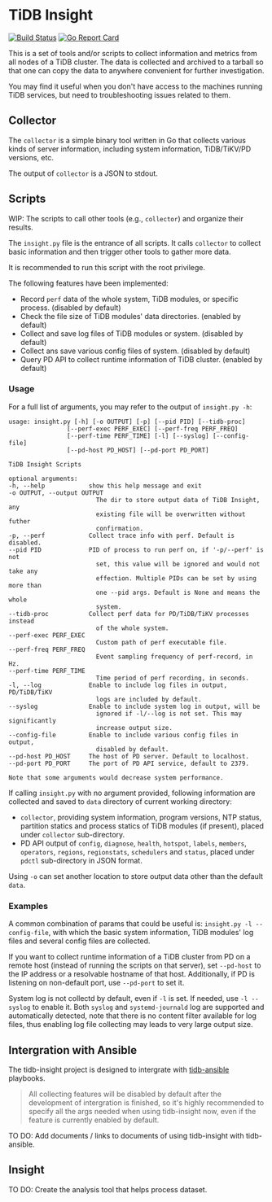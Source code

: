 # TiDB Insight

[![Build Status](https://travis-ci.org/pingcap/tidb-insight.svg?branch=master)](https://travis-ci.org/pingcap/tidb-insight)
[![Go Report Card](https://goreportcard.com/badge/github.com/pingcap/tidb-insight)](https://goreportcard.com/report/github.com/pingcap/tidb-insight)

This is a set of tools and/or scripts to collect information and metrics from all nodes of a TiDB cluster. The data is collected and archived to a tarball so that one can copy the data to anywhere convenient for further investigation.

You may find it useful when you don't have access to the machines running TiDB services, but need to troubleshooting issues related to them.

## Collector

The `collector` is a simple binary tool written in Go that collects various kinds of server information, including system information, TiDB/TiKV/PD versions, etc.

The output of `collector` is a JSON to stdout.

## Scripts

WIP: The scripts to call other tools (e.g., `collector`) and organize their results.

The `insight.py` file is the entrance of all scripts. It calls `collector` to collect basic information and then trigger other tools to gather more data.

It is recommended to run this script with the root privilege.

The following features have been implemented:

 - Record `perf` data of the whole system, TiDB modules, or specific process. (disabled by default)
 - Check the file size of TiDB modules' data directories. (enabled by default)
 - Collect and save log files of TiDB modules or system. (disabled by default)
 - Collect ans save various config files of system. (disabled by default)
 - Query PD API to collect runtime information of TiDB cluster. (enabled by default)

### Usage

For a full list of arguments, you may refer to the output of `insight.py -h`:

    usage: insight.py [-h] [-o OUTPUT] [-p] [--pid PID] [--tidb-proc]
                    [--perf-exec PERF_EXEC] [--perf-freq PERF_FREQ]
                    [--perf-time PERF_TIME] [-l] [--syslog] [--config-file]
                    [--pd-host PD_HOST] [--pd-port PD_PORT]

    TiDB Insight Scripts

    optional arguments:
    -h, --help            show this help message and exit
    -o OUTPUT, --output OUTPUT
                            The dir to store output data of TiDB Insight, any
                            existing file will be overwritten without futher
                            confirmation.
    -p, --perf            Collect trace info with perf. Default is disabled.
    --pid PID             PID of process to run perf on, if '-p/--perf' is not
                            set, this value will be ignored and would not take any
                            effection. Multiple PIDs can be set by using more than
                            one --pid args. Default is None and means the whole
                            system.
    --tidb-proc           Collect perf data for PD/TiDB/TiKV processes instead
                            of the whole system.
    --perf-exec PERF_EXEC
                            Custom path of perf executable file.
    --perf-freq PERF_FREQ
                            Event sampling frequency of perf-record, in Hz.
    --perf-time PERF_TIME
                            Time period of perf recording, in seconds.
    -l, --log             Enable to include log files in output, PD/TiDB/TiKV
                            logs are included by default.
    --syslog              Enable to include system log in output, will be
                            ignored if -l/--log is not set. This may significantly
                            increase output size.
    --config-file         Enable to include various config files in output,
                            disabled by default.
    --pd-host PD_HOST     The host of PD server. Default to localhost.
    --pd-port PD_PORT     The port of PD API service, default to 2379.

    Note that some arguments would decrease system performance.

If calling `insight.py` with no argument provided, following information are collected and saved to `data` directory of current working directory:

 - `collector`, providing system information, program versions, NTP status, partition statics and process statics of TiDB modules (if present), placed under `collector` sub-directory.
 - PD API output of `config`, `diagnose`, `health`, `hotspot`, `labels`, `members`, `operators`, `regions`, `regionstats`, `schedulers` and `status`, placed under `pdctl` sub-directory in JSON format.

Using `-o` can set another location to store output data other than the default `data`.

### Examples

A common combination of params that could be useful is: `insight.py -l --config-file`, with which the basic system information, TiDB modules' log files and several config files are collected.

If you want to collect runtime information of a TiDB cluster from PD on a remote host (instead of running the scripts on that server), set `--pd-host` to the IP address or a resolvable hostname of that host. Additionally, if PD is listening on non-default port, use `--pd-port` to set it.

System log is not collectd by default, even if `-l` is set. If needed, use `-l --syslog` to enable it. Both `syslog` and `systemd-journald` log are supported and automatically detected, note that there is no content filter available for log files, thus enabling log file collecting may leads to very large output size.

## Intergration with Ansible

The tidb-insight project is designed to intergrate with [tidb-ansible](https://github.com/pingcap/tidb-ansible) playbooks.

> All collecting features will be disabled by default after the development of intergration is finished, so it's highly recommended to specify all the args needed when using tidb-insight now, even if the feature is currently enabled by default.

TO DO: Add documents / links to documents of using tidb-insight with tidb-ansible.

## Insight

TO DO: Create the analysis tool that helps process dataset.